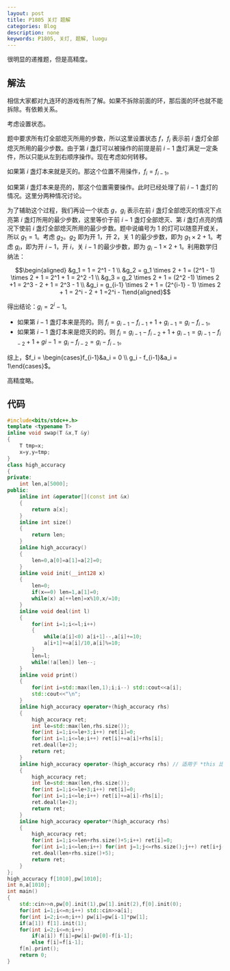 ```yaml
---
layout: post
title: P1805 关灯 题解
categories: Blog
description: none
keywords: P1805, 关灯, 题解, luogu
---
```


很明显的递推题，但是高精度。

## 解法

相信大家都对九连环的游戏有所了解。如果不拆除前面的环，那后面的环也就不能拆除。有依赖关系。

考虑设置状态。

题中要求所有灯全部熄灭所用的步数，所以这里设置状态 $f$，$f_i$ 表示前 $i$ 盏灯全部熄灭所用的最少步数。由于第 $i$ 盏灯可以被操作的前提是前 $i-1$ 盏灯满足一定条件，所以只能从左到右顺序操作。现在考虑如何转移。

如果第 $i$ 盏灯本来就是灭的。那这个位置不用操作，$f_i = f_{i-1}$。

如果第 $i$ 盏灯本来是亮的，那这个位置需要操作。此时已经处理了前 $i-1$ 盏灯的情况。这里分两种情况讨论。

为了辅助这个过程，我们再设一个状态 $g$，$g_i$ 表示在前 $i$ 盏灯全部熄灭的情况下点亮第 $i$ 盏灯所用的最少步数，这里等价于前 $i-1$ 盏灯全部熄灭、第 $i$ 盏灯点亮的情况下使前 $i$ 盏灯全部熄灭所用的最少步数。题中说编号为 $1$ 的灯可以随意开或关，所以 $g_1 = 1$。考虑 $g_2$。$g_2$ 即为开 $1$，开 $2$，关 $1$ 的最少步数，即为 $g_1 \times 2 + 1$。考虑 $g_i$，即为开 $i-1$，开 $i$，关 $i-1$ 的最少步数，即为 $g_i-1 \times 2 + 1$。利用数学归纳法：

$$\begin{aligned} &g_1 = 1 = 2^1 - 1 \\ &g_2 = g_1 \times 2 + 1 = (2^1 - 1) \times 2 + 1 = 2^1 + 1 = 2^2 -1 \\ &g_3 = g_2 \times 2 + 1 = (2^2 -1) \times 2 +1 = 2^3 - 2 + 1 = 2^3 - 1 \\ &g_i = g_{i-1} \times 2 + 1 = (2^{i-1} - 1) \times 2 + 1 = 2^i - 2 + 1 =2^i - 1\end{aligned}$$

得出结论：$g_i = 2^i - 1$。

- 如果第 $i-1$ 盏灯本来是亮的。则 $f_i = g_{i-1} - f_{i-1} + 1 + g_{i-1} = g_i - f_{i-1}$。
- 如果第 $i-1$ 盏灯本来是熄灭的的。则 $f_i = g_{i-1} - f_{i-2} + 1 + g_{i-1} = g_{i-1} - f_{i-2} + 1 + g{i-1} = g_i - f_{i-2} = g_{i} - f_{i-1}$。

综上，$f_i = \begin{cases}f_{i-1}&a_i = 0 \\ g_i - f_{i-1}&a_i = 1\end{cases}$。

高精度略。

## 代码

```cpp
#include<bits/stdc++.h>
template <typename T>
inline void swap(T &x,T &y)
{
    T tmp=x;
    x=y,y=tmp;
}
class high_accuracy
{
private:
    int len,a[5000];
public:
    inline int &operator[](const int &x)
    {
        return a[x];
    }
    inline int size()
    {
        return len;
    }
    inline high_accuracy()
    {
        len=0,a[0]=a[1]=a[2]=0;
    }
    inline void init(__int128 x)
    {
        len=0;
        if(x==0) len=1,a[1]=0;
        while(x) a[++len]=x%10,x/=10;
    }
    inline void deal(int l)
    {
        for(int i=1;i<=l;i++)
        {
            while(a[i]<0) a[i+1]--,a[i]+=10;
            a[i+1]+=a[i]/10,a[i]%=10;
        }
        len=l;
        while(!a[len]) len--;
    }
    inline void print()
    {
        for(int i=std::max(len,1);i;i--) std::cout<<a[i];
        std::cout<<"\n";
    }
    inline high_accuracy operator+(high_accuracy rhs)
    {
        high_accuracy ret;
        int le=std::max(len,rhs.size());
        for(int i=1;i<=le+3;i++) ret[i]=0;
        for(int i=1;i<=le;i++) ret[i]+=a[i]+rhs[i];
        ret.deal(le+2);
        return ret;
    }
    inline high_accuracy operator-(high_accuracy rhs) // 适用于 *this 比 rhs 大的情况
    {
        high_accuracy ret;
        int le=std::max(len,rhs.size());
        for(int i=1;i<=le+3;i++) ret[i]=0;
        for(int i=1;i<=le;i++) ret[i]+=a[i]-rhs[i];
        ret.deal(le+2);
        return ret;
    }
    inline high_accuracy operator*(high_accuracy rhs)
    {
        high_accuracy ret;
        for(int i=1;i<=len+rhs.size()+5;i++) ret[i]=0;
        for(int i=1;i<=len;i++) for(int j=1;j<=rhs.size();j++) ret[i+j-1]+=a[i]*rhs[j];
        ret.deal(len+rhs.size()+5);
        return ret;
    }
};
high_accuracy f[1010],pw[1010];
int n,a[1010];
int main()
{
    std::cin>>n,pw[0].init(1),pw[1].init(2),f[0].init(0);
    for(int i=1;i<=n;i++) std::cin>>a[i];
    for(int i=2;i<=n;i++) pw[i]=pw[i-1]*pw[1];
    if(a[1]) f[1].init(1);
    for(int i=2;i<=n;i++)
        if(a[i]) f[i]=pw[i]-pw[0]-f[i-1];
        else f[i]=f[i-1];
    f[n].print();
    return 0;
}
```

